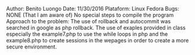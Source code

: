 Author: Benito Luongo
Date: 11/30/2016
Plataform: Linux Fedora
Bugs: NONE (That I am aware of)
No special steps to compile the program
Approach to the problem: The use of rollback and autocommit was searched in google as php rollback. The use of exaples provided in class especially the example7.php to use the while loops in php and the example8.php to create sessions in the wepages in order to create a more secure environment.
